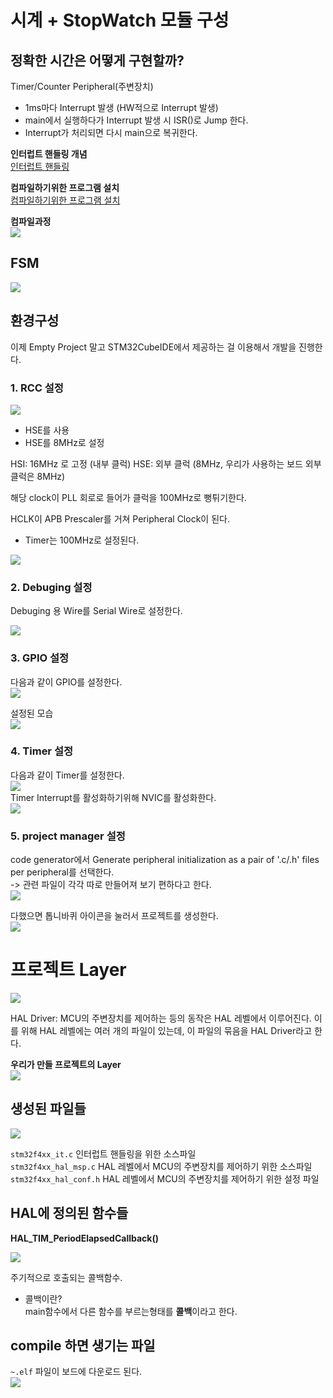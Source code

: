 # 시계 + StopWatch 모듈 구성

## 정확한 시간은 어떻게 구현할까?

Timer/Counter Peripheral(주변장치)  

- 1ms마다 Interrupt 발생 (HW적으로 Interrupt 발생)
- main에서 실행하다가 Interrupt 발생 시 ISR()로 Jump 한다.
- Interrupt가 처리되면 다시 main으로 복귀한다.

**인터럽트 핸들링 개념**  
[인터럽트 핸들링](./Interrupt_Handling.md)  

**컴파일하기위한 프로그램 설치**  
[컴파일하기위한 프로그램 설치](./Complie_Program.md)

**컴파일과정**  
![](image-8.png)

## FSM

![]({DC6296D3-0326-4729-85C2-92D7A387F5CA}.png)


## 환경구성
이제 Empty Project 말고 STM32CubeIDE에서 제공하는 걸 이용해서 개발을 진행한다.  

### 1. RCC 설정  
![](image-1.png)
- HSE를 사용
- HSE를 8MHz로 설정


HSI: 16MHz 로 고정 (내부 클럭)
HSE: 외부 클럭 (8MHz, 우리가 사용하는 보드 외부 클럭은 8MHz)

해당 clock이 PLL 회로로 들어가 클럭을 100MHz로 뻥튀기한다.

HCLK이 APB Prescaler를 거쳐 Peripheral Clock이 된다.  
- Timer는 100MHz로 설정된다.  

![](image-2.png)

### 2. Debuging 설정
Debuging 용 Wire를 Serial Wire로 설정한다.  

![](image-3.png)

### 3. GPIO 설정
다음과 같이 GPIO를 설정한다.  
![]({EAF31B8D-8800-478B-8202-5B7206C3FE05}.png)  

설정된 모습  
![]({029A8A1D-15A5-4883-BF37-56B66B5AEA89}.png)


### 4. Timer 설정
다음과 같이 Timer를 설정한다.  
![](image-4.png)  
Timer Interrupt를 활성화하기위해 NVIC를 활성화한다.  
![](image-5.png)  


### 5. project manager 설정
code generator에서 Generate peripheral initialization as a pair of '.c/.h' files per peripheral를 선택한다.  
-> 관련 파일이 각각 따로 만들어져 보기 편하다고 한다.  
![](image-6.png)  



다했으면 톱니바퀴 아이콘을 눌러서 프로젝트를 생성한다.  
![](image-7.png)  



# 프로젝트 Layer
![]({B62210FE-08B1-4DE9-82D7-486FB68AEB10}.png)  

HAL Driver:
MCU의 주변장치를 제어하는 등의 동작은 HAL 레벨에서 이루어진다.
이를 위해 HAL 레벨에는 여러 개의 파일이 있는데, 이 파일의 묶음을 HAL Driver라고 한다.

**우리가 만들 프로젝트의 Layer**  
![]({753DC8B8-6789-4F79-B970-567076953D7F}.png)


## 생성된 파일들

![]({0A578745-B0C4-4B1B-98F6-B55137A99123}.png)  

`stm32f4xx_it.c` 인터럽트 핸들링을 위한 소스파일   
`stm32f4xx_hal_msp.c` HAL 레벨에서 MCU의 주변장치를 제어하기 위한 소스파일  
`stm32f4xx_hal_conf.h` HAL 레벨에서 MCU의 주변장치를 제어하기 위한 설정 파일  


## HAL에 정의된 함수들

**HAL_TIM_PeriodElapsedCallback()**  

![]({F374ED04-824A-40E3-967C-6E9589E09CF2}.png)

주기적으로 호출되는 콜백함수.

- 콜백이란?  
main함수에서 다른 함수를 부르는형태를 **콜백**이라고 한다.


## compile 하면 생기는 파일

`~.elf` 파일이 보드에 다운로드 된다.  
![](image-9.png)  

